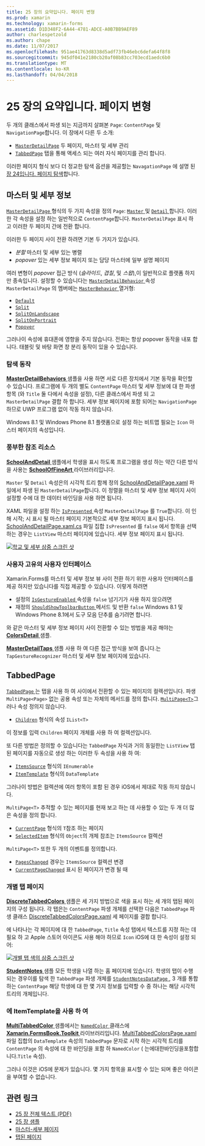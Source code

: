 ```yaml
---
title: 25 장의 요약입니다. 페이지 변형
ms.prod: xamarin
ms.technology: xamarin-forms
ms.assetid: D1D348F2-6A44-4781-ADCE-A0B7BB9AEF89
author: charlespetzold
ms.author: chape
ms.date: 11/07/2017
ms.openlocfilehash: 951ae41763d8338d5adf73fb46ebc6defa64f8f8
ms.sourcegitcommit: 945df041e2180cb20af08b83cc703ecd1aedc6b0
ms.translationtype: MT
ms.contentlocale: ko-KR
ms.lasthandoff: 04/04/2018
---
```

# <a name="summary-of-chapter-25-page-varieties"></a>25 장의 요약입니다. 페이지 변형

두 개의 클래스에서 파생 되는 지금까지 살펴본 `Page`: `ContentPage` 및 `NavigationPage`합니다. 이 장에서 다른 두 소개:

- [`MasterDetailPage`](https://developer.xamarin.com/api/type/Xamarin.Forms.MasterDetailPage/) 두 페이지, 마스터 및 세부 관리
- [`TabbedPage`](https://developer.xamarin.com/api/type/Xamarin.Forms.TabbedPage/) 탭을 통해 액세스 되는 여러 자식 페이지를 관리 합니다.

이러한 페이지 형식 보다 더 정교한 탐색 옵션을 제공할는 `NavagationPage` 에 설명 된 [장 24입니다. 페이지 탐색](~/xamarin-forms/creating-mobile-apps-xamarin-forms/summaries/chapter24.md)합니다.

## <a name="master-and-detail"></a>마스터 및 세부 정보

[ `MasterDetailPage` ](https://developer.xamarin.com/api/type/Xamarin.Forms.MasterDetailPage/) 형식의 두 가지 속성을 정의 `Page`: [ `Master` ](https://developer.xamarin.com/api/property/Xamarin.Forms.MasterDetailPage.Master/) 및 [ `Detail` ](https://developer.xamarin.com/api/property/Xamarin.Forms.MasterDetailPage.Detail/)합니다. 이러한 각 속성을 설정 하는 일반적으로 `ContentPage`합니다. `MasterDetailPage` 표시 하 고 이러한 두 페이지 간에 전환 합니다.

이러한 두 페이지 사이 전환 하려면 기본 두 가지가 있습니다.

- *분할* 마스터 및 세부 있는 병렬
- *popover* 있는 세부 정보 페이지 또는 담당 마스터에 일부 설명 페이지

여러 변형이 *popover* 접근 방식 (*슬라이드*, *겹칠*, 및 *스왑*),이 일반적으로 플랫폼 하지만 종속입니다. 설정할 수 있습니다는 [ `MasterDetailBehavior` ](https://developer.xamarin.com/api/property/Xamarin.Forms.MasterDetailPage.MasterBehavior/) 속성 `MasterDetailPage` 의 멤버에는 [ `MasterBehavior` ](https://developer.xamarin.com/api/type/Xamarin.Forms.MasterBehavior/) 열거형:

- [`Default`](https://developer.xamarin.com/api/field/Xamarin.Forms.MasterBehavior.Default/)
- [`Split`](https://developer.xamarin.com/api/field/Xamarin.Forms.MasterBehavior.Split/)
- [`SplitOnLandscape`](https://developer.xamarin.com/api/field/Xamarin.Forms.MasterBehavior.SplitOnLandscape/)
- [`SplitOnPortrait`](https://developer.xamarin.com/api/field/Xamarin.Forms.MasterBehavior.SplitOnPortrait/)
- [`Popover`](https://developer.xamarin.com/api/field/Xamarin.Forms.MasterBehavior.Popover/)

그러나이 속성에 휴대폰에 영향을 주지 않습니다. 전화는 항상 popover 동작을 내포 합니다. 태블릿 및 바탕 화면 창 분리 동작이 있을 수 있습니다.

### <a name="exploring-the-behaviors"></a>탐색 동작

[ **MasterDetailBehaviors** ](https://github.com/xamarin/xamarin-forms-book-samples/tree/master/Chapter25/MasterDetailBehaviors) 샘플을 사용 하면 서로 다른 장치에서 기본 동작을 확인할 수 있습니다. 프로그램에 두 개의 별도 `ContentPage` 마스터 및 세부 정보에 대 한 파생 항목 (와 `Title` 둘 다에서 속성을 설정), 다른 클래스에서 파생 되 고 `MasterDetailPage` 결합 하 합니다. 세부 정보 페이지에 포함 되어는 `NavigationPage` 하므로 UWP 프로그램 없이 작동 하지 않습니다.

Windows 8.1 및 Windows Phone 8.1 플랫폼으로 설정 하는 비트맵 필요는 `Icon` 마스터 페이지의 속성입니다.

### <a name="back-to-school"></a>풍부한 참조 리소스

[ **SchoolAndDetail** ](https://github.com/xamarin/xamarin-forms-book-samples/tree/master/Chapter25/SchoolAndDetail) 샘플에서 학생을 표시 하도록 프로그램을 생성 하는 약간 다른 방식을 사용는 [ **SchoolOfFineArt** ](https://github.com/xamarin/xamarin-forms-book-samples/tree/master/Libraries/SchoolOfFineArt) 라이브러리입니다.

`Master` 및 `Detail` 속성은의 시각적 트리 함께 정의 [SchoolAndDetailPage.xaml](https://github.com/xamarin/xamarin-forms-book-samples/blob/master/Chapter25/SchoolAndDetail/SchoolAndDetail/SchoolAndDetail/SchoolAndDetailPage.xaml) 파일에서 파생 된 `MasterDetailPage`합니다. 이 정렬을 마스터 및 세부 정보 페이지 사이 설정할 수에 대 한 데이터 바인딩을 사용 하면 됩니다.

XAML 파일을 설정 하는 [ `IsPresented` ](https://developer.xamarin.com/api/property/Xamarin.Forms.MasterDetailPage.IsPresented/) 속성 `MasterDetailPage` 를 `True`합니다. 이 인해 시작; 시 표시 될 마스터 페이지 기본적으로 세부 정보 페이지 표시 됩니다. [SchoolAndDetailPage.xaml.cs](https://github.com/xamarin/xamarin-forms-book-samples/blob/master/Chapter25/SchoolAndDetail/SchoolAndDetail/SchoolAndDetail/SchoolAndDetailPage.xaml.cs) 파일 집합 `IsPresented` 를 `false` 에서 항목을 선택 하는 경우는 `ListView` 마스터 페이지에 있습니다. 세부 정보 페이지 표시 됩니다.

[![학교 및 세부 삼중 스크린 샷](images/ch25fg09-small.png "는 MasterDetailPage에서 세부 정보 페이지")](images/ch25fg09-large.png#lightbox "는 MasterDetailPage에서 세부 정보 페이지")

### <a name="your-own-user-interface"></a>사용자 고유의 사용자 인터페이스

Xamarin.Forms를 마스터 및 세부 정보 뷰 사이 전환 하기 위한 사용자 인터페이스를 제공 하지만 있습니다를 직접 제공할 수 있습니다. 이렇게 하려면

- 설정의 [ `IsGestureEnabled` ](https://developer.xamarin.com/api/property/Xamarin.Forms.MasterDetailPage.IsGestureEnabled/) 속성을 `false` 넘기기가 사용 하지 않으려면
- 재정의 [ `ShouldShowToolbarButton` ](https://developer.xamarin.com/api/member/Xamarin.Forms.MasterDetailPage.ShouldShowToolbarButton()/) 메서드 및 반환 `false` Windows 8.1 및 Windows Phone 8.1에서 도구 모음 단추를 숨기려면 합니다.

와 같은 마스터 및 세부 정보 페이지 사이 전환할 수 있는 방법을 제공 해야는 [ **ColorsDetail** ](https://github.com/xamarin/xamarin-forms-book-samples/tree/master/Chapter25/ColorsDetails) 샘플.

[ **MasterDetailTaps** ](https://github.com/xamarin/xamarin-forms-book-samples/tree/master/Chapter25/MasterDetailTaps) 샘플 사용 하 여 다른 접근 방식을 보여 줍니다.는 `TapGestureRecognizer` 마스터 및 세부 정보 페이지에 있습니다.

## <a name="tabbedpage"></a>TabbedPage

[ `TabbedPage` ](https://developer.xamarin.com/api/type/Xamarin.Forms.TabbedPage/) 는 탭을 사용 하 여 사이에서 전환할 수 있는 페이지의 컬렉션입니다. 파생 `MultiPage<Page>` 없는 공용 속성 또는 자체의 메서드를 정의 합니다. [`MultiPage<T>`](https://developer.xamarin.com/api/type/Xamarin.Forms.MultiPage%3CT%3E/)그러나 속성 정의지 않습니다.

- [`Children`](https://developer.xamarin.com/api/property/Xamarin.Forms.MultiPage%3CT%3E.Children/) 형식의 속성 `IList<T>`

이 정보를 입력 `Children` 페이지 개체를 사용 하 여 컬렉션입니다.

또 다른 방법은 정의할 수 있습니다는 `TabbedPage` 자식과 거의 동일한는 `ListView` 탭된 페이지를 자동으로 생성 하는 이러한 두 속성을 사용 하 여:

- [`ItemsSource`](https://developer.xamarin.com/api/property/Xamarin.Forms.MultiPage%3CT%3E.ItemsSource/) 형식의 `IEnumerable`
- [`ItemTemplate`](https://developer.xamarin.com/api/property/Xamarin.Forms.MultiPage%3CT%3E.ItemTemplate/) 형식의 `DataTemplate`

그러나이 방법은 컬렉션에 여러 항목이 포함 된 경우 iOS에서 제대로 작동 하지 않습니다.

`MultiPage<T>` 추적할 수 있는 페이지를 현재 보고 하는 데 사용할 수 있는 두 개 더 많은 속성을 정의 합니다.

- [`CurrentPage`](https://developer.xamarin.com/api/property/Xamarin.Forms.MultiPage%3CT%3E.CurrentPage/) 형식의 `T`참조 하는 페이지
- [`SelectedItem`](https://developer.xamarin.com/api/property/Xamarin.Forms.MultiPage%3CT%3E.SelectedItem/) 형식의 `Object`의 개체 참조는 `ItemsSource` 컬렉션

`MultiPage<T>` 또한 두 개의 이벤트를 정의합니다.

- [`PagesChanged`](https://developer.xamarin.com/api/event/Xamarin.Forms.MultiPage%3CT%3E.PagesChanged/) 경우는 `ItemsSource` 컬렉션 변경
- [`CurrentPageChanged`](https://developer.xamarin.com/api/event/Xamarin.Forms.MultiPage%3CT%3E.CurrentPageChanged/) 표시 된 페이지가 변경 될 때

### <a name="discrete-tab-pages"></a>개별 탭 페이지

[ **DiscreteTabbedColors** ](https://github.com/xamarin/xamarin-forms-book-samples/tree/master/Chapter25/DiscreteTabbedColors) 샘플은 세 가지 방법으로 색을 표시 하는 세 개의 탭된 페이지의 구성 됩니다. 각 탭은는 `ContentPage` 파생 개체를 선택한 다음은 `TabbedPage` 파생 클래스 [DiscreteTabbedColorsPage.xaml](https://github.com/xamarin/xamarin-forms-book-samples/blob/master/Chapter25/DiscreteTabbedColors/DiscreteTabbedColors/DiscreteTabbedColors/DiscreteTabbedColorsPage.xaml) 세 페이지를 결합 합니다.

에 나타나는 각 페이지에 대 한 `TabbedPage`, `Title` 속성 탭에서 텍스트를 지정 하는 데 필요 하 고 Apple 스토어 아이콘도 사용 해야 하므로 `Icon` iOS에 대 한 속성이 설정 되어:

[![개별 탭 색의 삼중 스크린 샷](images/ch25fg13-small.png "TabbedPage")](images/ch25fg13-large.png#lightbox "TabbedPage")

[ **StudentNotes** ](https://github.com/xamarin/xamarin-forms-book-samples/tree/master/Chapter25/StudentNotes) 샘플 모든 학생을 나열 하는 홈 페이지에 있습니다. 학생의 탭이 수행 되는 경우이를 탐색 한 `TabbedPage` 파생 개체를 [ `StudentNotesDataPage` ](https://github.com/xamarin/xamarin-forms-book-samples/blob/master/Chapter25/StudentNotes/StudentNotes/StudentNotes/StudentNotesDataPage.xaml), 3 개를 통합 하는 `ContentPage` 해당 학생에 대 한 몇 가지 정보를 입력할 수 중 하나는 해당 시각적 트리의 개체입니다.

### <a name="using-an-itemtemplate"></a>에 ItemTemplate을 사용 하 여

[ **MultiTabbedColor** ](https://github.com/xamarin/xamarin-forms-book-samples/tree/master/Chapter25/MultiTabbedColors) 샘플에서는 [ `NamedColor` ](https://github.com/xamarin/xamarin-forms-book-samples/blob/master/Libraries/Xamarin.FormsBook.Toolkit/Xamarin.FormsBook.Toolkit/NamedColor.cs) 클래스에 [ **Xamarin.FormsBook.Toolkit** ](https://github.com/xamarin/xamarin-forms-book-samples/tree/master/Libraries/Xamarin.FormsBook.Toolkit) 라이브러리입니다. [MultiTabbedColorsPage.xaml](https://github.com/xamarin/xamarin-forms-book-samples/blob/master/Chapter25/MultiTabbedColors/MultiTabbedColors/MultiTabbedColors/MultiTabbedColorsPage.xaml) 파일 집합의 `DataTemplate` 속성의 `TabbedPage` 문자로 시작 하는 시각적 트리를 `ContentPage` 의 속성에 대 한 바인딩을 포함 하 `NamedColor` ( 는에대한바인딩을포함합니다.`Title` 속성).

그러나 이것은 iOS에 문제가 있습니다. 몇 가지 항목을 표시할 수 있는 되며 좋은 아이콘을 부여할 수 없습니다.



## <a name="related-links"></a>관련 링크

- [25 장 전체 텍스트 (PDF)](https://download.xamarin.com/developer/xamarin-forms-book/XamarinFormsBook-Ch25-Apr2016.pdf)
- [25 장 샘플](https://github.com/xamarin/xamarin-forms-book-samples/tree/master/Chapter25)
- [마스터-세부 페이지](~/xamarin-forms/app-fundamentals/navigation/master-detail-page.md)
- [탭된 페이지](~/xamarin-forms/app-fundamentals/navigation/tabbed-page.md)
